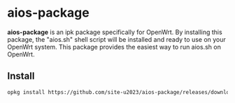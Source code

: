 # aios-package

**aios-package** is an ipk package specifically for OpenWrt. By installing this package, the "aios.sh" shell script will be installed and ready to use on your OpenWrt system. This package provides the easiest way to run aios.sh on OpenWrt.

## Install

```sh
opkg install https://github.com/site-u2023/aios-package/releases/download/ipk0.0/aios_all.ipk
```
